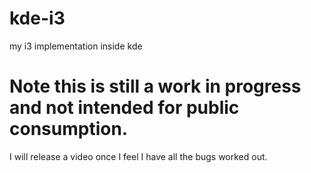 # kde-i3
my i3 implementation inside kde

# Note this is still a work in progress and not intended for public consumption.
I will release a video once I feel I have all the bugs worked out. 

